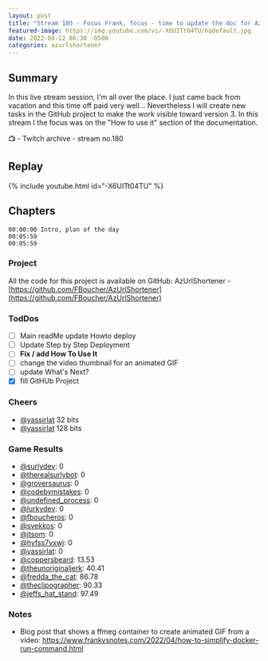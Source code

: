 ```yaml
---
layout: post
title: "Stream 180 - Focus Frank, focus - time to update the doc for AzUrlShortener"
featured-image: https://img.youtube.com/vi/-X6UITt04TU/hqdefault.jpg
date: 2022-08-12 06:30 -0500
categories: azurlshortener
---
```


## Summary

In this live stream session, I'm all over the place. I just came back from vacation and this time off paid very well... Nevertheless I will create new tasks in the GitHub project to make the work visible toward version 3. In this stream I the focus was on the "How to use it" section of the documentation. 

📺 - Twitch archive - stream no.180

## Replay

{% include youtube.html id="-X6UITt04TU" %}
<br/><!--more-->

## Chapters

    00:00:00 Intro, plan of the day
    00:05:59 
    00:05:59 

### Project

All the code for this project is available on GitHub: AzUrlShortener - [https://github.com/FBoucher/AzUrlShortener](https://github.com/FBoucher/AzUrlShortener)

### TodDos

- [ ] Main readMe update Howto deploy
- [ ] Update Step by Step Deployment
- [ ] **Fix / add How To Use It**
- [ ] change the video thumbnail for an animated GIF
- [ ] update What's Next?
- [X] fill GitHUb Project

### Cheers

- [@yassirlat](https://www.twitch.tv/yassirlat)  32 bits
- [@yassirlat](https://www.twitch.tv/yassirlat)  128 bits

### Game Results

- [@surlydev](https://www.twitch.tv/surlydev): 0
- [@therealsurlybot](https://www.twitch.tv/therealsurlybot): 0
- [@groversaurus](https://www.twitch.tv/groversaurus): 0
- [@codebymistakes](https://www.twitch.tv/codebymistakes): 0
- [@undefined_process](https://www.twitch.tv/undefined_process): 0
- [@lurkydev](https://www.twitch.tv/lurkydev): 0
- [@fboucheros](https://www.twitch.tv/fboucheros): 0
- [@svekkos](https://www.twitch.tv/svekkos): 0
- [@jtsom](https://www.twitch.tv/jtsom): 0
- [@hyfss7vxwj](https://www.twitch.tv/hyfss7vxwj): 0
- [@yassirlat](https://www.twitch.tv/yassirlat): 0
- [@coppersbeard](https://www.twitch.tv/coppersbeard): 13.53
- [@theunoriginaljerk](https://www.twitch.tv/theunoriginaljerk): 40.41
- [@fredda_the_cat](https://www.twitch.tv/fredda_the_cat): 86.78
- [@theclipographer](https://www.twitch.tv/theclipographer): 90.33
- [@jeffs_hat_stand](https://www.twitch.tv/jeffs_hat_stand): 97.49


### Notes

- Blog post that shows a ffmeg container to create animated GIF from a video: https://www.frankysnotes.com/2022/04/how-to-simplify-docker-run-command.html
